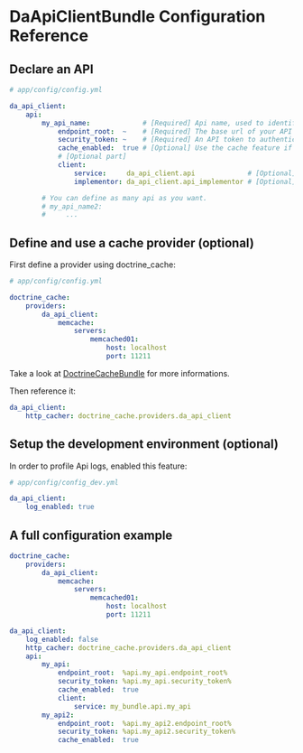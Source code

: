 DaApiClientBundle Configuration Reference
=========================================


Declare an API
--------------

``` yaml
# app/config/config.yml

da_api_client:
    api:
        my_api_name:             # [Required] Api name, used to identify it in the container: 'da_api_client.api.my_api_name'
            endpoint_root:  ~    # [Required] The base url of your API (from which all path will be related to).
            security_token: ~    # [Required] An API token to authenticate your client in your API.
            cache_enabled:  true # [Optional] Use the cache feature if you activated it and the response of your API says it can be set in cache.
            # [Optional part]
            client:
                service:     da_api_client.api             # [Optional] The API client service. Define your own to provide an easy and sharable interface to the API.
                implementor: da_api_client.api_implementor # [Optional] The API client implementor service. Define your own if you want to change the behaviour of the communication with the API.

        # You can define as many api as you want.
        # my_api_name2:
        #     ...
```


Define and use a cache provider (optional)
------------------------------------------

First define a provider using doctrine_cache:
```yaml
# app/config/config.yml

doctrine_cache:
    providers:
        da_api_client:
            memcache:
                servers:
                    memcached01:
                        host: localhost
                        port: 11211
```

Take a look at [DoctrineCacheBundle](https://github.com/doctrine/DoctrineCacheBundle) for more informations.

Then reference it:
```yaml
da_api_client:
    http_cacher: doctrine_cache.providers.da_api_client
```


Setup the development environment (optional)
--------------------------------------------

In order to profile Api logs, enabled this feature:
```yaml
# app/config/config_dev.yml

da_api_client:
    log_enabled: true
```


A full configuration example
----------------------------

```yaml
doctrine_cache:
    providers:
        da_api_client:
            memcache:
                servers:
                    memcached01:
                        host: localhost
                        port: 11211

da_api_client:
    log_enabled: false
    http_cacher: doctrine_cache.providers.da_api_client
    api:
        my_api:
            endpoint_root:  %api.my_api.endpoint_root%
            security_token: %api.my_api.security_token%
            cache_enabled:  true
            client:
                service: my_bundle.api.my_api
        my_api2:
            endpoint_root:  %api.my_api2.endpoint_root%
            security_token: %api.my_api2.security_token%
            cache_enabled:  true
```
